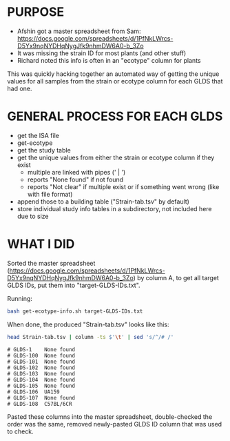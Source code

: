 
# PURPOSE  

- Afshin got a master spreadsheet from Sam: https://docs.google.com/spreadsheets/d/1PfNkLWrcs-D5Yx9nqNYDHqNygJfk9nhmDW6A0-b_3Zo  
- It was missing the strain ID for most plants (and other stuff)  
- Richard noted this info is often in an "ecotype" column for plants  

This was quickly hacking together an automated way of getting the unique values for all samples from the strain or ecotype column for each GLDS that had one.  

# GENERAL PROCESS FOR EACH GLDS  

- get the ISA file
- get-ecotype
- get the study table
- get the unique values from either the strain or ecotype column if they exist
  - multiple are linked with pipes (' | ')
  - reports "None found" if not found
  - reports "Not clear" if multiple exist or if something went wrong (like with file format)
- append those to a building table ("Strain-tab.tsv" by default)
- store individual study info tables in a subdirectory, not included here due to size


# WHAT I DID  

Sorted the master spreadsheet (https://docs.google.com/spreadsheets/d/1PfNkLWrcs-D5Yx9nqNYDHqNygJfk9nhmDW6A0-b_3Zo) by column A, to get all target GLDS IDs, put them into "target-GLDS-IDs.txt".

Running:
```bash
bash get-ecotype-info.sh target-GLDS-IDs.txt
```

When done, the produced "Strain-tab.tsv" looks like this:

```bash
head Strain-tab.tsv | column -ts $'\t' | sed 's/^/# /'
```
```
# GLDS-1    None found
# GLDS-100  None found
# GLDS-101  None found
# GLDS-102  None found
# GLDS-103  None found
# GLDS-104  None found
# GLDS-105  None found
# GLDS-106  UA159
# GLDS-107  None found
# GLDS-108  C57BL/6CR
```

Pasted these columns into the master spreadsheet, double-checked the order was the same, removed newly-pasted GLDS ID column that was used to check.


